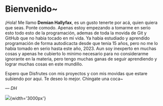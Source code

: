 # Bienvenido~

¡Hola!
Me llamo **Demian Hallyfax**, es un gusto tenerte por acá, quien quiera que seas. Ponte comodo.
Apenas estoy empezando a tomarme en serio esto todo esto de la programación, ademas de toda la movida de Git y GitHub que no habia tocado en mi vida. Ya habia estudiado y aprendido programación de forma autodicacta desde que tenia 15 años, pero no me lo habia tomado en serio hasta este año, 2023. 
Aun soy inexperto en muchas cosas y apenas he cubierto lo minimo necesario para no considerarme ignorante en la materia, pero tengo muchas ganas de seguir aprendiendo y lograr muchas cosas en este mundillo.

Espero que Disfrutes con mis proyectos y con mis movidas que estare subiendo por aqui.
Te deseo lo mejor. Chingate una coca~

  *— DH*

  ![](https://github.com/DemianHallyfax/Demian_Hallyfax/blob/main/MiBanderaFB.png){width='3000px'}
